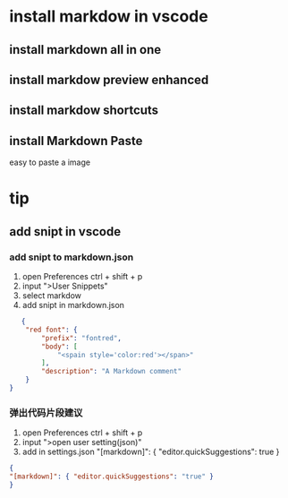 # install markdow in vscode

## install markdown all in one

## install markdow preview enhanced

## install markdow shortcuts

## install Markdown Paste
easy to paste a image


# tip 

## add snipt in vscode

### add snipt to markdown.json
1. open Preferences ctrl + shift + p 
2. input ">User Snippets"
3. select markdow
4. add snipt in markdown.json
```json
   {
	"red font": {
        "prefix": "fontred",
        "body": [
            "<spain style='color:red'></span>"
        ],
        "description": "A Markdown comment"
    }
}

```

### 弹出代码片段建议
1. open Preferences ctrl + shift + p 
2. input ">open user setting(json)"
3. add in settings.json "[markdown]": { "editor.quickSuggestions": true }
```json
{
"[markdown]": { "editor.quickSuggestions": "true" }
}
```


